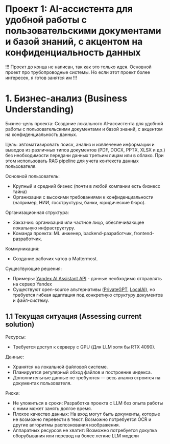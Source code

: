 # Проект 1: AI-ассистента для удобной работы с пользовательскими документами и базой знаний, с акцентом на конфиденциальность данных

!!! Проект до конца не написан, так как это только идея. Основной проект про трубопроводные системы. Но если этот проект более интересен, я готов занятся им !!!

# 1.  Бизнес-анализ (Business Understanding)

Бизнес-цель проекта:
Создание локального AI-ассистента для удобной работы с пользовательскими документами и базой знаний, с акцентом на конфиденциальность данных.

Цель: автоматизировать поиск, анализ и извлечение информации и выводов из различных типов документов (PDF, DOCX, PPTX, XLSX и др.) без необходимости передачи данных третьим лицам или в облако. При этом использовать RAG pipeline для учета контекста данных пользователя. 

Основной пользователь:
- Крупный и средний бизнес (почти в любой компании есть бизнесс тайна)
- Организации с высокими требованиями к конфиденциальности (например, НИИ, госструктуры, банки, юридические бюро).

Организационная структура:
- Заказчик: организация или частное лицо, обеспечивающее локальную инфраструктуру.
- Команда проекта: ML инженер, backend-разработчик, frontend-разработчик.

Коммуникация:
- Создание рабочих чатов в Mattermost.

Существующие решения:
- Примеры: [Yandex AI Assistant API](https://yandex.cloud/ru/docs/foundation-models/concepts/assistant/?utm_referrer=about%3Ablank#content) - данные необходимо отправлять на сервер Yandex
- Существуют open-source альтернативы ([PrivateGPT](https://github.com/zylon-ai/private-gpt), [LocalAI](https://github.com/mudler/LocalAI)), но требуется гибкая адаптация под конкретную структуру документов и файл-систему.



## 1.1 Текущая ситуация (Assessing current solution)

Ресурсы:
- Требуется доступ к серверу с GPU (Для LLM хотя бы RTX 4090).

Данные:
- Хранятся на локальной файловой системе.
- Планируется регулярный обход файлов и построение индекса.
- Дополнительные данные не требуются — весь анализ строится на документах пользователя.

Риски:
- Не уложиться в сроки: Разработка проекта с LLM без опыта работы с ними может занять долгое время.
- Плохое качество данных: На вход могут быть документы, которые не возможно перевести в текст. Возможно потребуется OCR и другие алгоритмы распознования изображения.
- Аппаратных ресурсов не хватит: Возможно потребуется докупка оборубывания или перевод на более легкие LLM модели


